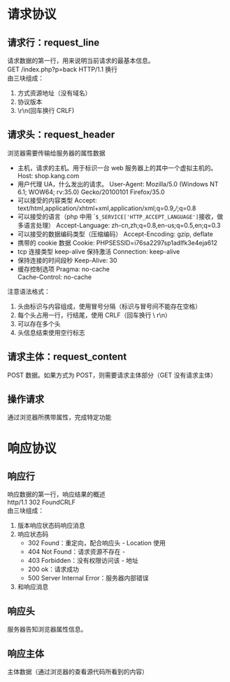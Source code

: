 # 请求协议

## 请求行：request_line

请求数据的第一行，用来说明当前请求的最基本信息。  
GET	/index.php?p=back HTTP/1.1 换行  
由三块组成：  

1.  方式资源地址（没有域名）
2.  协议版本
3.  \\r\\n(回车换行 CRLF)

## 请求头：request_header

浏览器需要传输给服务器的属性数据  

-   主机，请求的主机。用于标识一台 web 服务器上的其中一个虚拟主机的。
    Host: shop.kang.com
-   用户代理 UA，什么发出的请求。
    User-Agent: Mozilla/5.0 (Windows NT 6.1; WOW64; rv:35.0) Gecko/20100101 Firefox/35.0
-   可以接受的内容类型
    Accept: text/html,application/xhtml+xml,application/xml;q=0.9,_/_;q=0.8
-   可以接受的语言（php 中用 \``$_SERVICE['HTTP_ACCEPT_LANGUAGE']`接收，做多语言处理）
    Accept-Language: zh-cn,zh;q=0.8,en-us;q=0.5,en;q=0.3
-   可以接受的数据编码类型（压缩编码）
    Accept-Encoding: gzip, deflate
-   携带的 cookie 数据
    Cookie: PHPSESSID=i76sa2297sp1adlfk3e4eja612
-   tcp 连接类型 keep-alive 保持激活
    Connection: keep-alive
-   保持连接的时间段秒
    Keep-Alive: 30 
-   缓存控制选项
    Pragma: no-cache  
    Cache-Control: no-cache

注意语法格式：

1.  头由标识与内容组成，使用冒号分隔（标识与冒号间不能存在空格）
2.  每个头占用一行，行结尾，使用 CRLF（回车换行 \\ r\\n）
3.  可以存在多个头
4.  头信息结束使用空行标志

## 请求主体：request_content

POST 数据。如果方式为 POST，则需要请求主体部分（GET 没有请求主体）

## 操作请求

通过浏览器所携带属性，完成特定功能

# 响应协议

## 响应行

响应数据的第一行，响应结果的概述  
http/1.1 302 FoundCRLF  
由三块组成：

1.  版本响应状态码响应消息
2.  响应状态码
    -   302 Found：重定向，配合响应头 - Location 使用  
    -   404 Not Found：请求资源不存在 -  
    -   403 Forbidden：没有权限访问该 - 地址  
    -   200 ok：请求成功  
    -   500 Server Internal Error：服务器内部错误  
3.  和响应消息

## 响应头

服务器告知浏览器属性信息。

## 响应主体

主体数据（通过浏览器的查看源代码所看到的内容）
